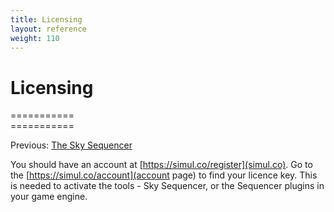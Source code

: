 ```yaml
---
title: Licensing
layout: reference
weight: 110
---
```

Licensing
===

===========<br>===========

Previous: <a href="sequencer">The Sky Sequencer</a>

You should have an account at [https://simul.co/register](simul.co). Go to the [https://simul.co/account](account page) to find your licence key. This is needed to activate the tools - Sky Sequencer, or the Sequencer plugins in your game engine.
